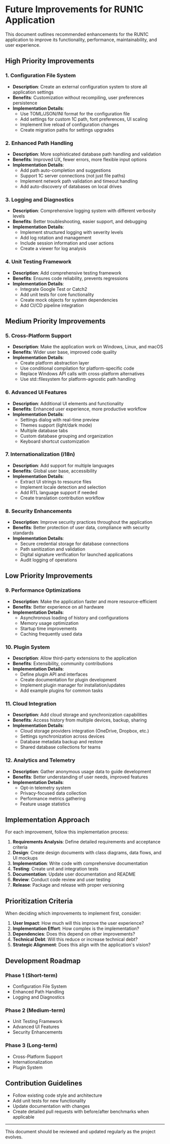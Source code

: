 # Future Improvements for RUN1C Application

This document outlines recommended enhancements for the RUN1C application to improve its functionality, performance, maintainability, and user experience.

## High Priority Improvements

### 1. Configuration File System
- **Description**: Create an external configuration system to store all application settings
- **Benefits**: Customization without recompiling, user preferences persistence
- **Implementation Details**:
  - Use TOML/JSON/INI format for the configuration file
  - Add settings for custom 1C path, font preferences, UI scaling
  - Implement live reload of configuration changes
  - Create migration paths for settings upgrades

### 2. Enhanced Path Handling
- **Description**: More sophisticated database path handling and validation
- **Benefits**: Improved UX, fewer errors, more flexible input options
- **Implementation Details**:
  - Add path auto-completion and suggestions
  - Support 1C server connections (not just file paths)
  - Implement network path validation and timeout handling
  - Add auto-discovery of databases on local drives

### 3. Logging and Diagnostics
- **Description**: Comprehensive logging system with different verbosity levels
- **Benefits**: Better troubleshooting, easier support, and debugging
- **Implementation Details**:
  - Implement structured logging with severity levels
  - Add log rotation and management
  - Include session information and user actions
  - Create a viewer for log analysis

### 4. Unit Testing Framework
- **Description**: Add comprehensive testing framework
- **Benefits**: Ensures code reliability, prevents regressions
- **Implementation Details**:
  - Integrate Google Test or Catch2
  - Add unit tests for core functionality
  - Create mock objects for system dependencies
  - Add CI/CD pipeline integration

## Medium Priority Improvements

### 5. Cross-Platform Support
- **Description**: Make the application work on Windows, Linux, and macOS
- **Benefits**: Wider user base, improved code quality
- **Implementation Details**:
  - Create platform abstraction layer
  - Use conditional compilation for platform-specific code
  - Replace Windows API calls with cross-platform alternatives
  - Use std::filesystem for platform-agnostic path handling

### 6. Advanced UI Features
- **Description**: Additional UI elements and functionality
- **Benefits**: Enhanced user experience, more productive workflow
- **Implementation Details**:
  - Settings dialog with real-time preview
  - Themes support (light/dark mode)
  - Multiple database tabs
  - Custom database grouping and organization
  - Keyboard shortcut customization

### 7. Internationalization (i18n)
- **Description**: Add support for multiple languages
- **Benefits**: Global user base, accessibility
- **Implementation Details**:
  - Extract UI strings to resource files
  - Implement locale detection and selection
  - Add RTL language support if needed
  - Create translation contribution workflow

### 8. Security Enhancements
- **Description**: Improve security practices throughout the application
- **Benefits**: Better protection of user data, compliance with security standards
- **Implementation Details**:
  - Secure credential storage for database connections
  - Path sanitization and validation
  - Digital signature verification for launched applications
  - Audit logging of operations

## Low Priority Improvements

### 9. Performance Optimizations
- **Description**: Make the application faster and more resource-efficient
- **Benefits**: Better experience on all hardware
- **Implementation Details**:
  - Asynchronous loading of history and configurations
  - Memory usage optimization
  - Startup time improvements
  - Caching frequently used data

### 10. Plugin System
- **Description**: Allow third-party extensions to the application
- **Benefits**: Extensibility, community contributions
- **Implementation Details**:
  - Define plugin API and interfaces
  - Create documentation for plugin development
  - Implement plugin manager for installation/updates
  - Add example plugins for common tasks

### 11. Cloud Integration
- **Description**: Add cloud storage and synchronization capabilities
- **Benefits**: Access history from multiple devices, backup, sharing
- **Implementation Details**:
  - Cloud storage providers integration (OneDrive, Dropbox, etc.)
  - Settings synchronization across devices
  - Database metadata backup and restore
  - Shared database collections for teams

### 12. Analytics and Telemetry
- **Description**: Gather anonymous usage data to guide development
- **Benefits**: Better understanding of user needs, improved features
- **Implementation Details**:
  - Opt-in telemetry system
  - Privacy-focused data collection
  - Performance metrics gathering
  - Feature usage statistics

## Implementation Approach

For each improvement, follow this implementation process:

1. **Requirements Analysis**: Define detailed requirements and acceptance criteria
2. **Design**: Create design documents with class diagrams, data flows, and UI mockups
3. **Implementation**: Write code with comprehensive documentation
4. **Testing**: Create unit and integration tests
5. **Documentation**: Update user documentation and README
6. **Review**: Conduct code review and user testing
7. **Release**: Package and release with proper versioning

## Prioritization Criteria

When deciding which improvements to implement first, consider:

1. **User Impact**: How much will this improve the user experience?
2. **Implementation Effort**: How complex is the implementation?
3. **Dependencies**: Does this depend on other improvements?
4. **Technical Debt**: Will this reduce or increase technical debt?
5. **Strategic Alignment**: Does this align with the application's vision?

## Development Roadmap

### Phase 1 (Short-term)
- Configuration File System
- Enhanced Path Handling
- Logging and Diagnostics

### Phase 2 (Medium-term)
- Unit Testing Framework
- Advanced UI Features
- Security Enhancements

### Phase 3 (Long-term)
- Cross-Platform Support
- Internationalization
- Plugin System

## Contribution Guidelines

- Follow existing code style and architecture
- Add unit tests for new functionality
- Update documentation with changes
- Create detailed pull requests with before/after benchmarks when applicable

---

This document should be reviewed and updated regularly as the project evolves.